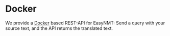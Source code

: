 # Docker

We provide a [Docker](https://www.docker.com/) based REST-API for EasyNMT: Send a query with your source text, and the API returns the translated text.